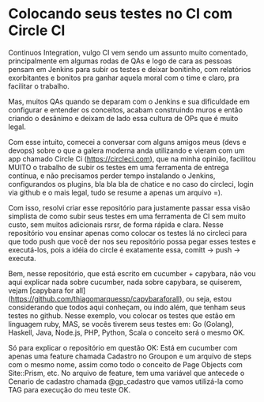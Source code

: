# Colocando seus testes no CI com Circle CI

Continuos Integration, vulgo CI vem sendo um assunto muito comentado, principalmente em algumas rodas de QAs e logo de cara as pessoas pensam em Jenkins para subir os testes e deixar bonitinho, com relatórios exorbitantes e bonitos pra ganhar aquela moral com o time e claro, pra facilitar o trabalho.

Mas, muitos QAs quando se deparam com o Jenkins e sua dificuldade em configurar e entender os conceitos, acabam construindo muros e então criando o desânimo e deixam de lado essa cultura de OPs que é muito legal.

Com esse intuito, comecei a conversar com alguns amigos meus (devs e devops) sobre o que a galera moderna anda utilizando e vieram com um app chamado Circle Ci (https://circleci.com), que na minha opinião, facilitou MUITO o trabalho de subir os testes em uma ferramenta de entrega contínua, e não precisamos perder tempo instalando o Jenkins, configurandos os plugins, bla bla bla de chatice e no caso do circleci, login via github e o mais legal, tudo se resume a apenas um arquivo =).

Com isso, resolvi criar esse repositório para justamente passar essa visão simplista de como subir seus testes em uma ferramenta de CI sem muito custo, sem muitos adicionais rsrsr, de forma rápida e clara. Nesse repositório vou ensinar apenas como colocar os testes lá no circleci para que todo push que você der nos seu repositório possa pegar esses testes e executá-los, pois a idéia do circle é exatamente essa, comitt -> push -> executa.

Bem, nesse repositório, que está escrito em cucumber + capybara, não vou aqui explicar nada sobre cucumber, nada sobre capybara, se quiserem, vejam [capybara for all] (https://github.com/thiagomarquessp/capybaraforall), ou seja, estou considerando que todos aqui conheçam, ou indo além, que tenham seus testes no github. Nesse exemplo, vou colocar os testes que estão em linguagem ruby, MAS, se vocês tiverem seus testes em: Go (Golang), Haskell, Java, Node.js, PHP, Python, Scala o conceito será o mesmo OK.

Só para explicar o repositório em questão OK: Está em cucumber com apenas uma feature chamada Cadastro no Groupon e um arquivo de steps com o mesmo nome, assim como todo o conceito de Page Objects com Site::Prism, etc. No arquivo de feature, tem uma variável que antecede o Cenario de cadastro chamada @gp_cadastro que vamos utilizá-la como TAG para execução do meu teste OK.
